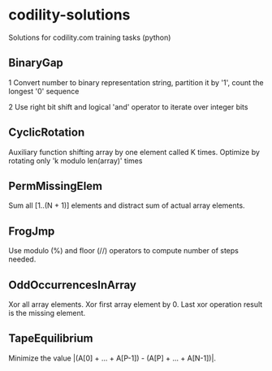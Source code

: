 # codility-solutions
Solutions for codility.com training tasks (python)

## BinaryGap
1 Convert number to binary representation string, partition it by '1', count the longest '0' sequence

2 Use right bit shift and logical 'and' operator to iterate over integer bits

## CyclicRotation
Auxiliary function shifting array by one element called K times. Optimize by rotating only 'k modulo len(array)' times 

## PermMissingElem
Sum all [1..(N + 1)] elements and distract sum of actual array elements.

## FrogJmp
Use modulo (%) and floor (//) operators to compute number of steps needed.

## OddOccurrencesInArray
Xor all array elements. Xor first array element by 0. Last xor operation result is the missing element.

## TapeEquilibrium
Minimize the value |(A[0] + ... + A[P-1]) - (A[P] + ... + A[N-1])|. 
